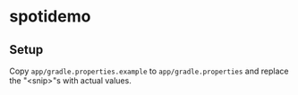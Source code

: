 # spotidemo
## Setup
Copy `app/gradle.properties.example` to `app/gradle.properties` and replace the "\<snip\>"s with actual values.
